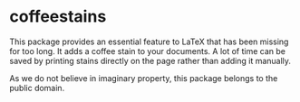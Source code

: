 # coffeestains

This package provides an essential feature to LaTeX that has been missing for too long. It adds a coffee stain to your documents. A lot of time can be saved by printing stains directly on the page rather than adding it manually.

As we do not believe in imaginary property, this package belongs to the public domain.
